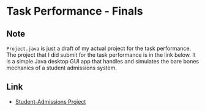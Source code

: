 # Task Performance - Finals

## Note

`Project.java` is just a draft of my actual project for the task performance. The project that I did submit for the task performance is in the link below. It is a simple Java desktop GUI app that handles and simulates the bare bones mechanics of a student admissions system.

## Link

- [Student-Admissions Project](https://github.com/DragunWF/Student-Admissions)
